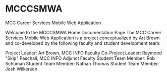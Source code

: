 MCCCSMWA
========
MCC Career Services Mobile Web Application

Welcome to the MCCCSMWA Home Documentation Page
The MCC Career Services Mobile Web Application is a project conceptualized by Art Brown and co-developed by the following faculty and student development team:

Project Leader: Art Brown, MCC INFO Faculty 
Co-Project Leader: Raymond "Skip" Paschall, MCC INFO Adjunct Faculty 
Student Team Member: Rob Schuman 
Student Team Member: Nathan Thomas 
Student Team Member: Josh Wilkerson
